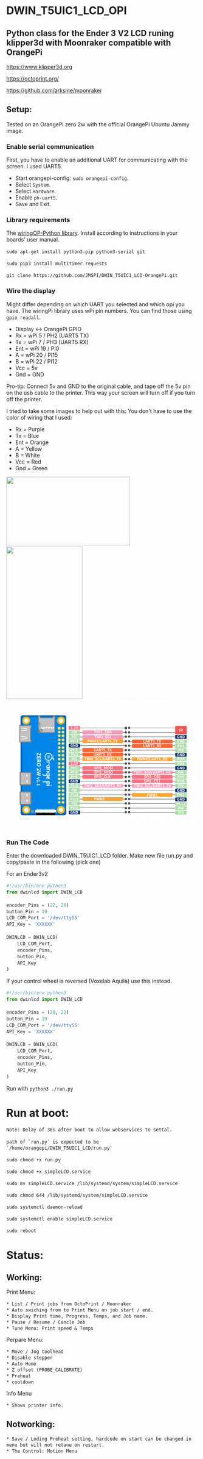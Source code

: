 # DWIN_T5UIC1_LCD_OPI

## Python class for the Ender 3 V2 LCD runing klipper3d with Moonraker compatible with OrangePi

https://www.klipper3d.org

https://octoprint.org/

https://github.com/arksine/moonraker


## Setup:

Tested on an OrangePi zero 2w with the official OrangePi Ubuntu Jammy image.

### Enable serial communication
  First, you have to enable an additional UART for communicating with the screen. I used UART5.

  * Start orangepi-config: `sudo orangepi-config`.
  * Select `System`.
  * Select `Hardware`.
  * Enable `ph-uart5`.
  * Save and Exit.
  

### Library requirements

   The [wiringOP-Python library](https://github.com/orangepi-xunlong/wiringOP). Install according to instructions in your boards' user manual.

  `sudo apt-get install python3-pip python3-serial git`

  `sudo pip3 install multitimer requests`

  `git clone https://github.com/JMSPI/DWIN_T5UIC1_LCD-OrangePi.git`

### Wire the display 

Might differ depending on which UART you selected and which opi you have. The wiringPi library uses wPi pin numbers. You can find those using `gpio readall`.

  * Display <-> OrangePi GPIO
  * Rx  =   wPi 5 / PH2  (UART5 TX)
  * Tx  =   wPi 7 / PH3 (UART5 RX)
  * Ent =   wPi 19 / PI0
  * A   =   wPi 20 / PI15
  * B   =   wPi 22 / PI12
  * Vcc =   5v
  * Gnd =   GND

Pro-tip: Connect 5v and GND to the original cable, and tape off the 5v pin on the usb cable to the printer. This way your screen will turn off if you turn off the printer.

I tried to take some images to help out with this: You don't have to use the color of wiring that I used:

  * Rx  =   Purple
  * Tx  =   Blue
  * Ent =   Orange
  * A   =   Yellow
  * B   =   White
  * Vcc =   Red
  * Gnd =   Green

<img src ="images/panel.png?raw=true" width="325" height="180">

<img src ="images/wire1.png?raw=true" width="200" height="400"> 

<img src ="images/opi2w pinout.png?raw=true" width="512" height="337">


### Run The Code

Enter the downloaded DWIN_T5UIC1_LCD folder.
Make new file run.py and copy/paste in the following (pick one)

For an Ender3v2
```python
#!/usr/bin/env python3
from dwinlcd import DWIN_LCD

encoder_Pins = (22, 20)
button_Pin = 19
LCD_COM_Port = '/dev/ttyS5'
API_Key = 'XXXXXX'

DWINLCD = DWIN_LCD(
	LCD_COM_Port,
	encoder_Pins,
	button_Pin,
	API_Key
)
```

If your control wheel is reversed (Voxelab Aquila) use this instead.
```python
#!/usr/bin/env python3
from dwinlcd import DWIN_LCD

encoder_Pins = (20, 22)
button_Pin = 19
LCD_COM_Port = '/dev/ttyS5'
API_Key = 'XXXXXX'

DWINLCD = DWIN_LCD(
	LCD_COM_Port,
	encoder_Pins,
	button_Pin,
	API_Key
)
```

Run with `python3 ./run.py`

# Run at boot:

	Note: Delay of 30s after boot to allow webservices to settal.
	
	path of `run.py` is expected to be `/home/orangepi/DWIN_T5UIC1_LCD/run.py`

   `sudo chmod +x run.py`
   
   `sudo chmod +x simpleLCD.service`
   
   `sudo mv simpleLCD.service /lib/systemd/system/simpleLCD.service`
   
   `sudo chmod 644 /lib/systemd/system/simpleLCD.service`
   
   `sudo systemctl daemon-reload`
   
   `sudo systemctl enable simpleLCD.service`
   
   `sudo reboot`
   
   

# Status:

## Working:

 Print Menu:
 
    * List / Print jobs from OctoPrint / Moonraker
    * Auto swiching from to Print Menu on job start / end.
    * Display Print time, Progress, Temps, and Job name.
    * Pause / Resume / Cancle Job
    * Tune Menu: Print speed & Temps

 Perpare Menu:
 
    * Move / Jog toolhead
    * Disable stepper
    * Auto Home
    * Z offset (PROBE_CALIBRATE)
    * Preheat
    * cooldown
 
 Info Menu
 
    * Shows printer info.

## Notworking:
    * Save / Loding Preheat setting, hardcode on start can be changed in menu but will not retane on restart.
    * The Control: Motion Menu
